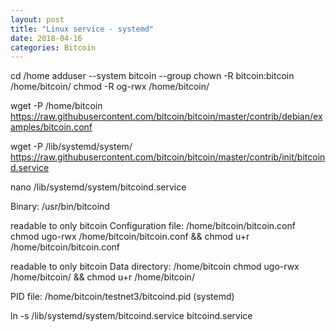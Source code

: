 ```yaml
---
layout: post
title: "Linux service - systemd"
date: 2018-04-16
categories: Bitcoin
---
```


cd /home
adduser --system bitcoin --group
chown -R bitcoin:bitcoin /home/bitcoin/
chmod -R og-rwx /home/bitcoin/


wget -P /home/bitcoin https://raw.githubusercontent.com/bitcoin/bitcoin/master/contrib/debian/examples/bitcoin.conf

wget -P /lib/systemd/system/ https://raw.githubusercontent.com/bitcoin/bitcoin/master/contrib/init/bitcoind.service


nano /lib/systemd/system/bitcoind.service

Binary: /usr/bin/bitcoind

readable to only bitcoin
Configuration file: /home/bitcoin/bitcoin.conf
chmod ugo-rwx /home/bitcoin/bitcoin.conf && chmod u+r /home/bitcoin/bitcoin.conf

readable to only bitcoin
Data directory: /home/bitcoin
chmod ugo-rwx /home/bitcoin/ && chmod u+r /home/bitcoin/


PID file: /home/bitcoin/testnet3/bitcoind.pid (systemd)



ln -s /lib/systemd/system/bitcoind.service bitcoind.service

